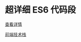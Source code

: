 # 超详细 ES6 代码段

[查看详情](https://www.jianshu.com/p/17b1a00fa3c3)

[前端技术栈](https://github.com/1562841176/es6CodeFragment/blob/master/img/frontEndTechStack.png "logo")
